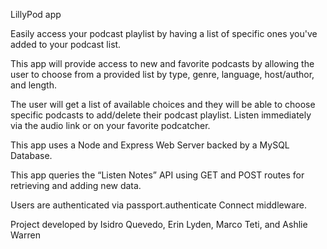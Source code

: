 LillyPod app

Easily access your podcast playlist by having a list of specific ones you've added to your podcast list.

This app will provide access to new and favorite podcasts by allowing the user to choose from a provided list by type, genre, language, host/author, and length.

The user will get a list of available choices and they will be able to choose specific podcasts to add/delete their podcast playlist. Listen immediately via the audio link or on your favorite podcatcher. 

This app uses a Node and Express Web Server backed by a MySQL Database.

This app queries the “Listen Notes” API using GET and POST routes for retrieving and adding new data.

Users are authenticated via passport.authenticate Connect middleware.



Project developed by Isidro Quevedo, Erin Lyden, Marco Teti, and Ashlie Warren
